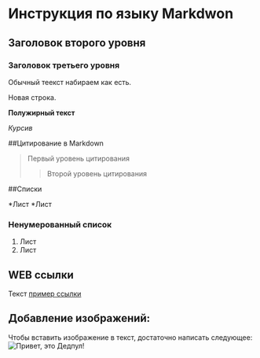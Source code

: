 # Инструкция по языку Markdwon

## Заголовок второго уровня
### Заголовок третьего уровня

Обычный теекст набираем как есть.

Новая строка.

**Полужирный текст**

*Курсив*

##Цитирование в Markdown
>Первый уровень цитирования
>>Второй уровень цитирования

##Списки

*Лист
*Лист

### Ненумерованный список
1. Лист
2. Лист

## WEB ссылки
Текст [пример ссылки](http.example.com "Всплывающая подсказка")

## Добавление изображений:

Чтобы вставить изображение в текст, достаточно написать следующее:
![Привет, это Дедпул!](2363a7a2-9748-4004-9b88-c93d35762e1a.jpg)

